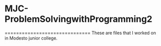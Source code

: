 # MJC-ProblemSolvingwithProgramming2
==============================
These are files that I worked on in Modesto junior college.
